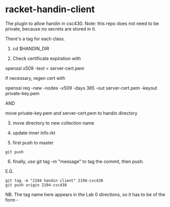 racket-handin-client
====================

The plugin to allow handin in csc430. Note: this repo does not need to be
private, because no secrets are stored in it.

There's a tag for each class.

1) cd $HANDIN_DIR

2) Check certificate expiration with

openssl x509 -text < server-cert.pem 

If necessary, regen cert with

openssl req -new -nodes -x509 -days 365 -out server-cert.pem -keyout private-key.pem

AND 

move private-key.pem and server-cert.pem to handin directory

3) move directory to new collection name

4) update inner info.rkt

5) first push to master

```
git push
```

6) finally, use git tag -m "message" <name-of-tag> to tag the commit, then push.

E.G.

```
git tag -m "2194 handin client" 2194-csc430
git push origin 2194-csc430
```

NB. The tag name here appears in the Lab 0 directions, so it has to be of the form <qtr>-<course>

